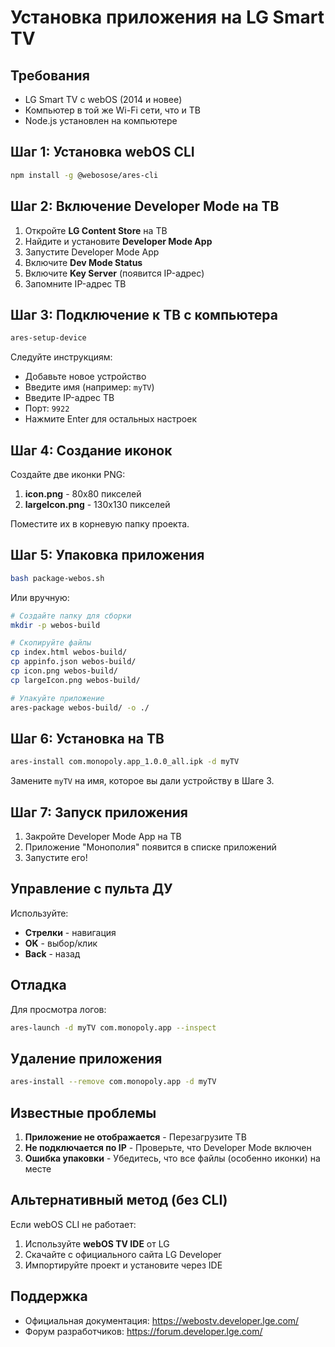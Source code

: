 # Установка приложения на LG Smart TV

## Требования
- LG Smart TV с webOS (2014 и новее)
- Компьютер в той же Wi-Fi сети, что и ТВ
- Node.js установлен на компьютере

## Шаг 1: Установка webOS CLI

```bash
npm install -g @webosose/ares-cli
```

## Шаг 2: Включение Developer Mode на ТВ

1. Откройте **LG Content Store** на ТВ
2. Найдите и установите **Developer Mode App**
3. Запустите Developer Mode App
4. Включите **Dev Mode Status**
5. Включите **Key Server** (появится IP-адрес)
6. Запомните IP-адрес ТВ

## Шаг 3: Подключение к ТВ с компьютера

```bash
ares-setup-device
```

Следуйте инструкциям:
- Добавьте новое устройство
- Введите имя (например: `myTV`)
- Введите IP-адрес ТВ
- Порт: `9922`
- Нажмите Enter для остальных настроек

## Шаг 4: Создание иконок

Создайте две иконки PNG:

1. **icon.png** - 80x80 пикселей
2. **largeIcon.png** - 130x130 пикселей

Поместите их в корневую папку проекта.

## Шаг 5: Упаковка приложения

```bash
bash package-webos.sh
```

Или вручную:

```bash
# Создайте папку для сборки
mkdir -p webos-build

# Скопируйте файлы
cp index.html webos-build/
cp appinfo.json webos-build/
cp icon.png webos-build/
cp largeIcon.png webos-build/

# Упакуйте приложение
ares-package webos-build/ -o ./
```

## Шаг 6: Установка на ТВ

```bash
ares-install com.monopoly.app_1.0.0_all.ipk -d myTV
```

Замените `myTV` на имя, которое вы дали устройству в Шаге 3.

## Шаг 7: Запуск приложения

1. Закройте Developer Mode App на ТВ
2. Приложение "Монополия" появится в списке приложений
3. Запустите его!

## Управление с пульта ДУ

Используйте:
- **Стрелки** - навигация
- **OK** - выбор/клик
- **Back** - назад

## Отладка

Для просмотра логов:

```bash
ares-launch -d myTV com.monopoly.app --inspect
```

## Удаление приложения

```bash
ares-install --remove com.monopoly.app -d myTV
```

## Известные проблемы

1. **Приложение не отображается** - Перезагрузите ТВ
2. **Не подключается по IP** - Проверьте, что Developer Mode включен
3. **Ошибка упаковки** - Убедитесь, что все файлы (особенно иконки) на месте

## Альтернативный метод (без CLI)

Если webOS CLI не работает:

1. Используйте **webOS TV IDE** от LG
2. Скачайте с официального сайта LG Developer
3. Импортируйте проект и установите через IDE

## Поддержка

- Официальная документация: https://webostv.developer.lge.com/
- Форум разработчиков: https://forum.developer.lge.com/
